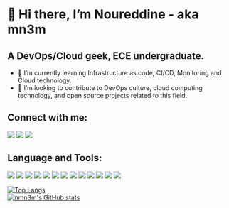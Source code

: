 # 👋 Hi there, I’m Noureddine - aka mn3m

## A DevOps/Cloud geek, ECE undergraduate.
- 🌱 I’m currently learning Infrastructure as code, CI/CD, Monitoring and Cloud technology.
- 💞️ I’m looking to contribute to DevOps culture, cloud computing technology, and open source projects related to this field.

## Connect with me:
[<img src="https://img.icons8.com/color/64/linkedin.png" >](https://www.linkedin.com/in/nmn3m/)
[<img src="https://img.icons8.com/doodle/64/reddit--v1.png" >](https://www.reddit.com/user/nmn3m)
[<img src="https://img.icons8.com/fluency/64/twitter.png" >](https://twitter.com/nmn3m)

## Language and Tools:
[<img src="https://img.icons8.com/color/64/golang.png" >](https://go.dev/)
[<img src="https://img.icons8.com/color/64/linux--v1.png" >](https://www.tutorialspoint.com/linux_admin/index.htm)
[<img src="https://img.icons8.com/plasticine/64/bash.png" >](https://www.gnu.org/software/bash/)
[<img src="https://img.icons8.com/color/64/docker.png" >](https://www.docker.com/)
[<img src="https://img.icons8.com/color/64/kubernetes.png" >](https://kubernetes.io/)
[<img src="https://img.icons8.com/external-smashingstocks-circular-smashing-stocks/64/external-Helm-world-tourism-day-smashingstocks-circular-smashing-stocks.png" >](https://helm.sh/)
[<img src="https://img.icons8.com/color/64/terraform.png" >](https://www.terraform.io/)
[<img src="https://img.icons8.com/color/64/ansible.png" >](https://www.ansible.com/)
[<img src="https://img.icons8.com/color/64/amazon-web-services.png" >](https://aws.amazon.com/)
[<img src="https://img.icons8.com/color/64/gitlab.png" >](https://docs.gitlab.com/ee/ci/)
[<img src="https://img.icons8.com/color/64/jenkins.png" >](https://www.jenkins.io/)
[<img src="https://img.icons8.com/color/64/prometheus-app.png" >](https://prometheus.io/docs/introduction/overview/)
[<img src="https://img.icons8.com/color/64/grafana.png" >](https://grafana.com/)



[![Top Langs](https://github-readme-stats.vercel.app/api/top-langs/?username=nmn3m&layout=compact&theme=chartreuse-dark)](https://github.com/nmn3m/github-readme-stats)
<br>
[![nmn3m's GitHub stats](https://github-readme-stats.vercel.app/api?username=nmn3m&show_icons=true&theme=chartreuse-dark)](https://github.com/nmn3m/github-readme-stats)

